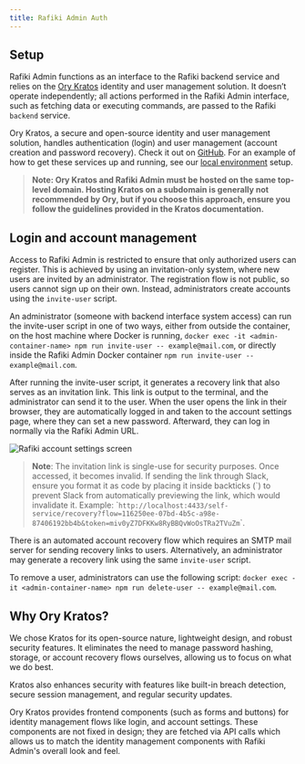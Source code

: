 ```yaml
---
title: Rafiki Admin Auth
---
```


## Setup

Rafiki Admin functions as an interface to the Rafiki backend service and relies on the [Ory Kratos](https://www.ory.sh/docs/kratos/ory-kratos-intro) identity and user management solution. It doesn’t operate independently; all actions performed in the Rafiki Admin interface, such as fetching data or executing commands, are passed to the Rafiki `backend` service.

Ory Kratos, a secure and open-source identity and user management solution, handles authentication (login) and user management (account creation and password recovery). Check it out on [GitHub](https://github.com/ory/kratos). For an example of how to get these services up and running, see our [local environment](/integration/playground/overview) setup.

> **Note: Ory Kratos and Rafiki Admin must be hosted on the same top-level domain. Hosting Kratos on a subdomain is generally not recommended by Ory, but if you choose this approach, ensure you follow the guidelines provided in the Kratos documentation.**

## Login and account management

Access to Rafiki Admin is restricted to ensure that only authorized users can register. This is achieved by using an invitation-only system, where new users are invited by an administrator. The registration flow is not public, so users cannot sign up on their own. Instead, administrators create accounts using the `invite-user` script.

An administrator (someone with backend interface system access) can run the invite-user script in one of two ways, either from outside the container, on the host machine where Docker is running, `docker exec -it <admin-container-name> npm run invite-user -- example@mail.com`, or directly inside the Rafiki Admin Docker container `npm run invite-user -- example@mail.com`.

After running the invite-user script, it generates a recovery link that also serves as an invitation link. This link is output to the terminal, and the administrator can send it to the user. When the user opens the link in their browser, they are automatically logged in and taken to the account settings page, where they can set a new password. Afterward, they can log in normally via the Rafiki Admin URL.

![Rafiki account settings screen](/img/rafiki-auth.png)

> **Note**: The invitation link is single-use for security purposes. Once accessed, it becomes invalid. If sending the link through Slack, ensure you format it as code by placing it inside backticks (\`) to prevent Slack from automatically previewing the link, which would invalidate it. Example: \``http://localhost:4433/self-service/recovery?flow=116250ee-07bd-4b5c-a98e-87406192bb4b&token=miv0yZ7DFKKw8RyBBQvWoOsTRa2TVuZm`\`.

There is an automated account recovery flow which requires an SMTP mail server for sending recovery links to users. Alternatively, an administrator may generate a recovery link using the same `invite-user` script.

To remove a user, administrators can use the following script: `docker exec -it <admin-container-name> npm run delete-user -- example@mail.com`.

## Why Ory Kratos?

We chose Kratos for its open-source nature, lightweight design, and robust security features. It eliminates the need to manage password hashing, storage, or account recovery flows ourselves, allowing us to focus on what we do best.

Kratos also enhances security with features like built-in breach detection, secure session management, and regular security updates.

Ory Kratos provides frontend components (such as forms and buttons) for identity management flows like login, and account settings. These components are not fixed in design; they are fetched via API calls which allows us to match the identity management components with Rafiki Admin's overall look and feel.

